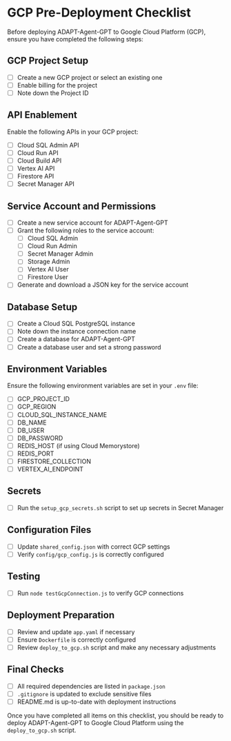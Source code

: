 # GCP Pre-Deployment Checklist

Before deploying ADAPT-Agent-GPT to Google Cloud Platform (GCP), ensure you have completed the following steps:

## GCP Project Setup

- [ ] Create a new GCP project or select an existing one
- [ ] Enable billing for the project
- [ ] Note down the Project ID

## API Enablement

Enable the following APIs in your GCP project:

- [ ] Cloud SQL Admin API
- [ ] Cloud Run API
- [ ] Cloud Build API
- [ ] Vertex AI API
- [ ] Firestore API
- [ ] Secret Manager API

## Service Account and Permissions

- [ ] Create a new service account for ADAPT-Agent-GPT
- [ ] Grant the following roles to the service account:
  - [ ] Cloud SQL Admin
  - [ ] Cloud Run Admin
  - [ ] Secret Manager Admin
  - [ ] Storage Admin
  - [ ] Vertex AI User
  - [ ] Firestore User
- [ ] Generate and download a JSON key for the service account

## Database Setup

- [ ] Create a Cloud SQL PostgreSQL instance
- [ ] Note down the instance connection name
- [ ] Create a database for ADAPT-Agent-GPT
- [ ] Create a database user and set a strong password

## Environment Variables

Ensure the following environment variables are set in your `.env` file:

- [ ] GCP_PROJECT_ID
- [ ] GCP_REGION
- [ ] CLOUD_SQL_INSTANCE_NAME
- [ ] DB_NAME
- [ ] DB_USER
- [ ] DB_PASSWORD
- [ ] REDIS_HOST (if using Cloud Memorystore)
- [ ] REDIS_PORT
- [ ] FIRESTORE_COLLECTION
- [ ] VERTEX_AI_ENDPOINT

## Secrets

- [ ] Run the `setup_gcp_secrets.sh` script to set up secrets in Secret Manager

## Configuration Files

- [ ] Update `shared_config.json` with correct GCP settings
- [ ] Verify `config/gcp_config.js` is correctly configured

## Testing

- [ ] Run `node testGcpConnection.js` to verify GCP connections

## Deployment Preparation

- [ ] Review and update `app.yaml` if necessary
- [ ] Ensure `Dockerfile` is correctly configured
- [ ] Review `deploy_to_gcp.sh` script and make any necessary adjustments

## Final Checks

- [ ] All required dependencies are listed in `package.json`
- [ ] `.gitignore` is updated to exclude sensitive files
- [ ] README.md is up-to-date with deployment instructions

Once you have completed all items on this checklist, you should be ready to deploy ADAPT-Agent-GPT to Google Cloud Platform using the `deploy_to_gcp.sh` script.